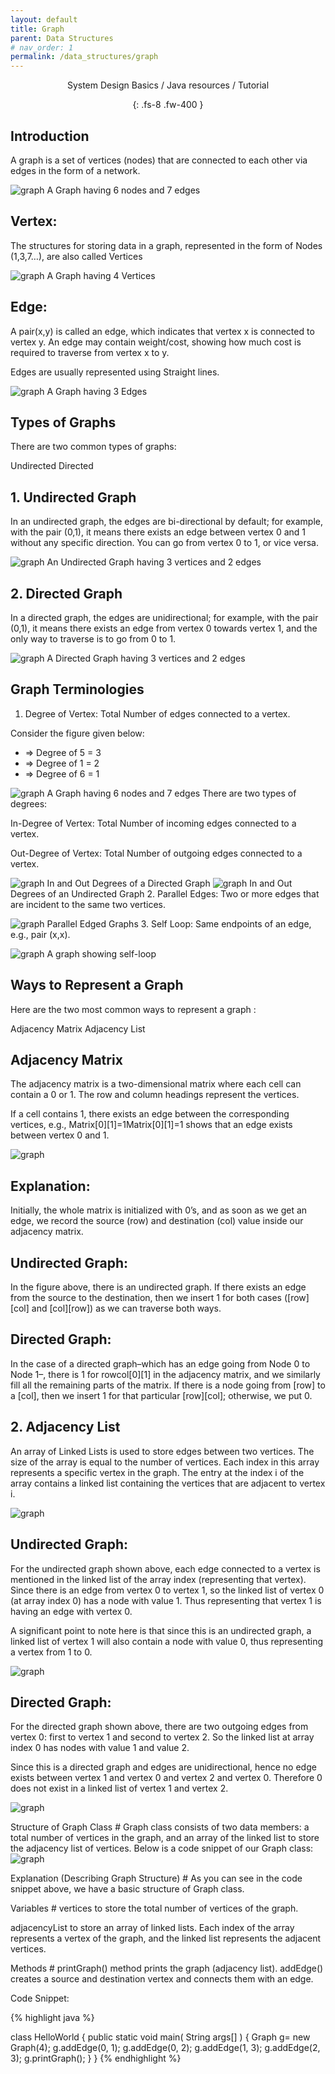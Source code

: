 ```yaml
---
layout: default
title: Graph
parent: Data Structures
# nav_order: 1
permalink: /data_structures/graph
---
```

<div align="center" markdown="1">
System Design Basics / Java resources / Tutorial

{: .fs-8 .fw-400 }
</div>

## Introduction 
A graph is a set of vertices (nodes) that are connected to each other via edges in the form of a network.

![graph](https://raw.githubusercontent.com/JavaLvivDev/prog-resources/master/resources/graph/graph1.png)
A Graph having 6 nodes and 7 edges
## Vertex:
The structures for storing data in a graph, represented in the form of Nodes (1,3,7…), are also called Vertices

![graph](https://raw.githubusercontent.com/JavaLvivDev/prog-resources/master/resources/graph/graph2.png)
A Graph having 4 Vertices
## Edge:
A pair(x,y) is called an edge, which indicates that vertex x is connected to vertex y. An edge may contain weight/cost, showing how much cost is required to traverse from vertex x to y.

Edges are usually represented using Straight lines.

![graph](https://raw.githubusercontent.com/JavaLvivDev/prog-resources/master/resources/graph/graph3.png)
A Graph having 3 Edges
## Types of Graphs 
There are two common types of graphs:

Undirected
Directed
## 1. Undirected Graph 
In an undirected graph, the edges are bi-directional by default; for example, with the pair (0,1), it means there exists an edge between vertex 0 and 1 without any specific direction. You can go from vertex 0 to 1, or vice versa.

![graph](https://raw.githubusercontent.com/JavaLvivDev/prog-resources/master/resources/graph/graph4.png)
An Undirected Graph having 3 vertices and 2 edges
## 2. Directed Graph
In a directed graph, the edges are unidirectional; for example, with the pair (0,1), it means there exists an edge from vertex 0 towards vertex 1, and the only way to traverse is to go from 0 to 1.

![graph](https://raw.githubusercontent.com/JavaLvivDev/prog-resources/master/resources/graph/graph5.png)
A Directed Graph having 3 vertices and 2 edges
## Graph Terminologies
1. Degree of Vertex: Total Number of edges connected to a vertex.

Consider the figure given below:

* => Degree of 5 = 3
* => Degree of 1 = 2
* => Degree of 6 = 1

![graph](https://raw.githubusercontent.com/JavaLvivDev/prog-resources/master/resources/graph/graph6.png)
A Graph having 6 nodes and 7 edges
There are two types of degrees:

In-Degree of Vertex: Total Number of incoming edges connected to a vertex.

Out-Degree of Vertex: Total Number of outgoing edges connected to a vertex.

![graph](https://raw.githubusercontent.com/JavaLvivDev/prog-resources/master/resources/graph/graph7.png)
In and Out Degrees of a Directed Graph
![graph](https://raw.githubusercontent.com/JavaLvivDev/prog-resources/master/resources/graph/graph8.png)
In and Out Degrees of an Undirected Graph
2. Parallel Edges: Two or more edges that are incident to the same two vertices.

![graph](https://raw.githubusercontent.com/JavaLvivDev/prog-resources/master/resources/graph/graph9.png)
Parallel Edged Graphs
3. Self Loop: Same endpoints of an edge, e.g., pair (x,x).

![graph](https://raw.githubusercontent.com/JavaLvivDev/prog-resources/master/resources/graph/graph10.png)
A graph showing self-loop

## Ways to Represent a Graph
Here are the two most common ways to represent a graph :

Adjacency Matrix
Adjacency List

## Adjacency Matrix 
The adjacency matrix is a two-dimensional matrix where each cell can contain a 0 or 1. The row and column headings represent the vertices.

If a cell contains 1, there exists an edge between the corresponding vertices, e.g., Matrix[0][1]=1Matrix[0][1]=1 shows that an edge exists between vertex 0 and 1.

![graph](https://raw.githubusercontent.com/JavaLvivDev/prog-resources/master/resources/graph/graph11.png)
## Explanation: 
Initially, the whole matrix is initialized with 0’s, and as soon as we get an edge, we record the source (row) and destination (col) value inside our adjacency matrix.

## Undirected Graph:
In the figure above, there is an undirected graph. If there exists an edge from the source to the destination, then we insert 1 for both cases ([row][col] and [col][row]) as we can traverse both ways.

## Directed Graph:
In the case of a directed graph–which has an edge going from Node 0 to Node 1–, there is 1 for rowcol[0][1] in the adjacency matrix, and we similarly fill all the remaining parts of the matrix. If there is a node going from [row] to a [col], then we insert 1 for that particular [row][col]; otherwise, we put 0.


## 2. Adjacency List
An array of Linked Lists is used to store edges between two vertices. The size of the array is equal to the number of vertices. Each index in this array represents a specific vertex in the graph. The entry at the index i of the array contains a linked list containing the vertices that are adjacent to vertex i.

![graph](https://raw.githubusercontent.com/JavaLvivDev/prog-resources/master/resources/graph/graph12.png)
## Undirected Graph:
For the undirected graph shown above, each edge connected to a vertex is mentioned in the linked list of the array index (representing that vertex). Since there is an edge from vertex 0 to vertex 1, so the linked list of vertex 0 (at array index 0) has a node with value 1. Thus representing that vertex 1 is having an edge with vertex 0.

A significant point to note here is that since this is an undirected graph, a linked list of vertex 1 will also contain a node with value 0, thus representing a vertex from 1 to 0.

![graph](https://raw.githubusercontent.com/JavaLvivDev/prog-resources/master/resources/graph/graph13.png)
## Directed Graph:
For the directed graph shown above, there are two outgoing edges from vertex 0: first to vertex 1 and second to vertex 2. So the linked list at array index 0 has nodes with value 1 and value 2.

Since this is a directed graph and edges are unidirectional, hence no edge exists between vertex 1 and vertex 0 and vertex 2 and vertex 0. Therefore 0 does not exist in a linked list of vertex 1 and vertex 2.

![graph](https://raw.githubusercontent.com/JavaLvivDev/prog-resources/master/resources/graph/graph14.png)

Structure of Graph Class #
Graph class consists of two data members: a total number of vertices in the graph, and an array of the linked list to store the adjacency list of vertices. Below is a code snippet of our Graph class:
![graph](https://raw.githubusercontent.com/JavaLvivDev/prog-resources/master/resources/graph/graph15.png)

Explanation (Describing Graph Structure) #
As you can see in the code snippet above, we have a basic structure of Graph class.

Variables #
vertices to store the total number of vertices of the graph.

adjacencyList to store an array of linked lists. Each index of the array represents a vertex of the graph, and the linked list represents the adjacent vertices.

Methods #
printGraph() method prints the graph (adjacency list). addEdge() creates a source and destination vertex and connects them with an edge.

Code Snippet:

{% highlight java %}

class HelloWorld {
    public static void main( String args[] ) {
        Graph g= new Graph(4);
        g.addEdge(0, 1);
        g.addEdge(0, 2);
        g.addEdge(1, 3);
        g.addEdge(2, 3);
        g.printGraph();
    }
}
{% endhighlight %}






